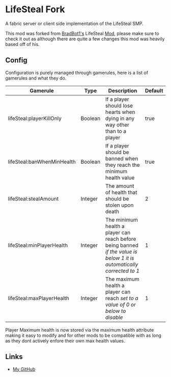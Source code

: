 # LifeSteal Fork

A fabric server or client side implementation of the LifeSteal SMP.

This mod was forked from [BradBot1's](https://github.com/BradBot1/) LifeSteal [Mod](https://github.com/BradBot1/LifeSteal), please make sure to check it out as although there are quite a few changes this mod was heavily based off of his.

## Config

Configuration is purely managed through gamerules, here is a list of gamerules and what they do.

|Gamerule|Type|Description|Default|
|-----|----|-----------|-------|
|lifeSteal:playerKillOnly|Boolean|If a player should lose hearts when dying in any way other than to a player|true|
|lifeSteal:banWhenMinHealth|Boolean|If a player should be banned when they reach the minimum health value|true|
|lifeSteal:stealAmount|Integer|The amount of health that should be stolen upon death|2|
|lifeSteal:minPlayerHealth|Integer|The minimum health a player can reach before being banned *if the value is below 1 it is automatically corrected to 1*|1|
|lifeSteal:maxPlayerHealth|Integer|The maximum health a player can reach *set to a value of 0 or below to disable*|1|

Player Maximum health is now stored via the maximum health attribute making it easy to modify and for other mods to be compatible with as long as they dont actively enfore their own max health values.

## Links
* [My GitHub](https://github.com/ModernAdventurer/LifeSteal/)
